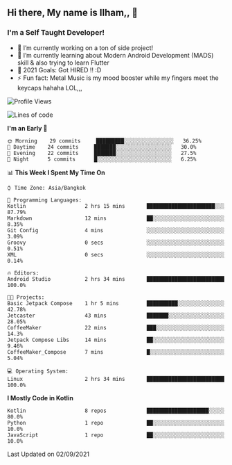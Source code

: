 ## Hi there, My name is Ilham,, 👋


### I'm a Self Taught Developer!
- 🔭 I’m currently working on a ton of side project!
- 🌱 I’m currently learning about Modern Android Development (MADS) skill & also trying to learn Flutter
- 🥅 2021 Goals: Got HIRED !! :D
- ⚡ Fun fact: Metal Music is my mood booster while my fingers meet the keycaps hahaha LOL,,, 



<!--START_SECTION:waka-->
![Profile Views](http://img.shields.io/badge/Profile%20Views-1-blue)

![Lines of code](https://img.shields.io/badge/From%20Hello%20World%20I%27ve%20Written-379087%20lines%20of%20code-blue)

**I'm an Early 🐤** 

```text
🌞 Morning    29 commits     █████████░░░░░░░░░░░░░░░░   36.25% 
🌆 Daytime    24 commits     ███████░░░░░░░░░░░░░░░░░░   30.0% 
🌃 Evening    22 commits     ███████░░░░░░░░░░░░░░░░░░   27.5% 
🌙 Night      5 commits      █░░░░░░░░░░░░░░░░░░░░░░░░   6.25%

```


📊 **This Week I Spent My Time On** 

```text
⌚︎ Time Zone: Asia/Bangkok

💬 Programming Languages: 
Kotlin                   2 hrs 15 mins       ██████████████████████░░░   87.79% 
Markdown                 12 mins             ██░░░░░░░░░░░░░░░░░░░░░░░   8.35% 
Git Config               4 mins              ░░░░░░░░░░░░░░░░░░░░░░░░░   3.09% 
Groovy                   0 secs              ░░░░░░░░░░░░░░░░░░░░░░░░░   0.51% 
XML                      0 secs              ░░░░░░░░░░░░░░░░░░░░░░░░░   0.14%

🔥 Editors: 
Android Studio           2 hrs 34 mins       █████████████████████████   100.0%

🐱‍💻 Projects: 
Basic Jetpack Compose    1 hr 5 mins         ██████████░░░░░░░░░░░░░░░   42.78% 
Jetcaster                43 mins             ███████░░░░░░░░░░░░░░░░░░   28.05% 
CoffeeMaker              22 mins             ███░░░░░░░░░░░░░░░░░░░░░░   14.3% 
Jetpack Compose Libs     14 mins             ██░░░░░░░░░░░░░░░░░░░░░░░   9.46% 
CoffeeMaker_Compose      7 mins              █░░░░░░░░░░░░░░░░░░░░░░░░   5.04%

💻 Operating System: 
Linux                    2 hrs 34 mins       █████████████████████████   100.0%

```

**I Mostly Code in Kotlin** 

```text
Kotlin                   8 repos             ████████████████████░░░░░   80.0% 
Python                   1 repo              ██░░░░░░░░░░░░░░░░░░░░░░░   10.0% 
JavaScript               1 repo              ██░░░░░░░░░░░░░░░░░░░░░░░   10.0%

```



 Last Updated on 02/09/2021
<!--END_SECTION:waka-->
